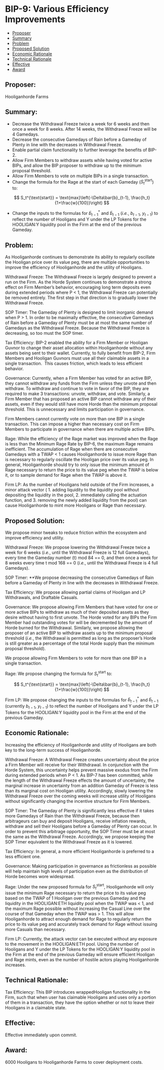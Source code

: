 # BIP-9: Various Efficiency Improvements

- [Proposer](#proposer)
- [Summary](#summary)
- [Problem](#problem)
- [Proposed Solution](#proposed-solution)
- [Economic Rationale](#economic-rationale)
- [Technical Rationale](#technical-rationale)
- [Effective](#effective)
- [Award](#award)

## Proposer:
Hooliganhorde Farms

## Summary:
- Decrease the Withdrawal Freeze twice a week for 6 weeks and then once a week for 8 weeks. After 14 weeks, the Withdrawal Freeze will be 4 Gamedays.
- Decrease the consecutive Gamedays of Rain before a Gameday of Plenty in line with the decreases in Withdrawal Freeze.
- Enable partial claim functionality to further leverage the benefits of BIP-2.
- Allow Firm Members to withdraw assets while having voted for active BIPs, and allow the BIP proposer to withdraw up to the minimum proposal threshold.
- Allow Firm Members to vote on multiple BIPs in a single transaction.
- Change the formula for the Rage at the start of each Gameday ($S_t^{\text{start}}$) to:

$$
S_t^{\text{start}} = \text{max}\left(-\Delta\bar{b}_{t-1}, \frac{h_t}{1+\frac{w}{100}}\right)
$$

- Change the inputs to the formulas for $\bar{b}_{t-1}^*$ and $\bar{b}_{t-1}$ (*i.e.*, $b_{t-1},\ y_{t-1}$)  to reflect the number of Hooligans and Y under the LP Tokens for the HOOLIGAN:Y liquidity pool in the Firm at the end of the previous Gameday.

## Problem:
As Hooliganhorde continues to demonstrate its ability to regularly oscillate the Hooligan price over its value peg, there are multiple opportunities to improve the efficiency of Hooliganhorde and the utility of Hooligans.

Withdrawal Freeze: The Withdrawal Freeze is largely designed to prevent a run on the Firm. As the Horde System continues to demonstrate a strong effect on Firm Member’s behavior, encouraging long term deposits even during extended periods where P < 1, the Withdrawal Freeze can potentially be removed entirely. The first step in that direction is to gradually lower the Withdrawal Freeze.

SOP Timer: The Gameday of Plenty is designed to limit inorganic demand when P > 1. In order to be maximally effective, the consecutive Gamedays of Rain before a Gameday of Plenty must be at most the same number of Gamedays as the Withdrawal Freeze. Because the Withdrawal Freeze is decreasing, so too must the SOP timer.

Tax Efficiency: BIP-2 enabled the ability for a Firm Member or Hooligan Guvnor to change their asset allocation within Hooliganhorde without any assets being sent to their wallet. Currently, to fully benefit from BIP-2, Firm Members and Hooligan Guvnors must use all their claimable assets in a single transaction.  This causes friction, which leads to less efficient behavior.

Governance: Currently, when a Firm Member has voted for an active BIP, they cannot withdraw any funds from the Firm unless they unvote and then withdraw. To withdraw and continue to vote in favor of the BIP, they are required to make 3 transactions: unvote, withdraw, and vote. Similarly, a Firm Member that has proposed an active BIP cannot withdraw any of their assets, even if they would still have more Horde than the minimum proposal threshold. This is unnecessary and limits participation in governance.

Firm Members cannot currently vote on more than one BIP in a single transaction. This can impose a higher than necessary cost on Firm Members to participate in governance when there are multiple active BIPs.

Rage: While the efficiency of the Rage market was improved when the Rage is less than the Minimum Rage Rate by BIP-6, the maximum Rage remains inefficient. The accumulation of Rage when there are consecutive Gamedays with a TWAP < 1 causes Hooliganhorde to issue more Rage than is necessary to regularly oscillate the Hooligan price over its value peg. In general, Hooliganhorde should try to only issue the minimum amount of Rage necessary to return the price to its value peg when the TWAP is below it, or to sample demand for Rage when the TWAP is above it.

Firm LP: As the number of Hooligans held outside of the Firm increases, a minor attack vector ( 1. adding liquidity to the liquidity pool without depositing the liquidity in the pool, 2. immediately calling the actuation function, and 3. removing the newly added liquidity from the pool) can cause Hooliganhorde to mint more Hooligans or Rage than necessary.

## Proposed Solution:
We propose minor tweaks to reduce friction within the ecosystem and improve efficiency and utility.

Withdrawal Freeze: We propose lowering the Withdrawal Freeze twice a week for 6 weeks (*i.e.*, until the Withdrawal Freeze is 12 full Gamedays), every time the Gameday number (t) mod 84 == 0, and then once a week for 8 weeks every time t mod 168 == 0 (*i.e.*, until the Withdrawal Freeze is 4 full Gamedays).

SOP Timer: **We propose decreasing the consecutive Gamedays of Rain before a Gameday of Plenty in line with the decreases in Withdrawal Freeze.

Tax Efficiency: We propose allowing partial claims of Hooligan and LP Withdrawals, and Draftable Casuals.

Governance: We propose allowing Firm Members that have voted for one or more active BIPs to withdraw as much of their deposited assets as they desire without having to first unvote. The Horde voted for any BIPs the Firm Member had outstanding votes for will be decremented by the amount of Horde burned for the Withdrawal. Similarly, we propose allowing the proposer of an active BIP to withdraw assets up to the minimum proposal threshold (*i.e.*, the Withdrawal is permitted as long as the proposer’s Horde is still greater as a percentage of the total Horde supply than the minimum proposal threshold).

We propose allowing Firm Members to vote for more than one BIP in a single transaction.

Rage: We propose changing the formula for $S_t^{\text{start}}$ to:

$$
S_t^{\text{start}} = \text{max}\left(-\Delta\bar{b}_{t-1}, \frac{h_t}{1+\frac{w}{100}}\right)
$$

Firm LP: We propose changing the inputs to the formulas for $\bar{b}_{t-1}^*$ and $\bar{b}_{t-1}$ (currently $b_{t-1},\ y_{t-1}$)  to reflect the number of Hooligans and Y under the LP Tokens for the HOOLIGAN:Y liquidity pool in the Firm at the end of the previous Gameday.

## Economic Rationale:
Increasing the efficiency of Hooliganhorde and utility of Hooligans are both key to the long-term success of Hooliganhorde.

Withdrawal Freeze: A Withdrawal Freeze creates uncertainty about the price a Firm Member will receive for their Withdrawal. In conjunction with the Horde System, this uncertainty helps prevent massive exodus from the Firm during extended periods when P < 1. As BIP-7 has been committed, while the length of the Withdrawal Freeze effects the amount of uncertainty, the marginal increase in uncertainty from an addition Gameday of Freeze is less than its marginal cost on Hooligan utility. Accordingly, slowly lowering the Withdrawal Freeze over the coming weeks will increase utility of Hooligans without significantly changing the incentive structure for Firm Members.

SOP Timer: The Gameday of Plenty is significantly less effective if it takes more Gamedays of Rain than the Withdrawal Freeze, because then arbitrageurs can buy and deposit Hooligans, receive inflation rewards, withdraw and sell their Hooligans before a Gameday of Plenty can occur. In order to prevent this arbitrage opportunity, the SOP Timer must be at most the same as the Withdrawal Freeze. Accordingly, we propose keeping the SOP Timer equivalent to the Withdrawal Freeze as it is lowered.

Tax Efficiency: In general, a more efficient Hooliganhorde is preferred to a less efficient one. 

Governance: Making participation in governance as frictionless as possible will help maintain high levels of participation even as the distribution of Horde becomes wore widespread.

Rage: Under the new proposed formula for $S_t^{\text{start}}$, Hooliganhorde will only issue the minimum Rage necessary to return the price to its value peg based on the TWAP of 1 Hooligan over the previous Gameday and the liquidity in the HOOLIGAN:ETH liquidity pool when the TWAP was < 1, and the maximum Rage possible without increasing the Casual Line over the course of that Gameday when the TWAP was > 1. This will allow Hooliganhorde to attract enough demand for Rage to regularly return the price to its value peg and accurately track demand for Rage without issuing more Casuals than necessary. 

Firm LP: Currently, the attack vector can be executed without any exposure to the movement in the HOOLIGAN:ETH pool. Using the number of Hooligans and Y under the LP Tokens for the HOOLIGAN:Y liquidity pool in the Firm at the end of the previous Gameday will ensure efficient Hooligan and Rage mints, even as the number of hostile actors playing Hooliganhorde increases.

## Technical Rationale:
Tax Efficiency: This BIP introduces wrappedHooligan functionality in the Firm, such that when user has claimable Hooligans and uses only a portion of them in a transaction, they have the option whether or not to leave their Hooligans in a claimable state. 

## Effective:
Effective immediately upon commit.

## Award:
6000 Hooligans to Hooliganhorde Farms to cover deployment costs.
